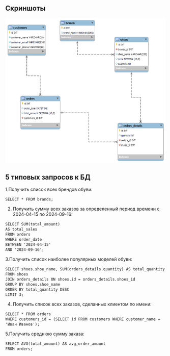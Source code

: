 ## Скриншоты 
![Скриншот 1](screen/erd.png)
##  5 типовых запросов к БД

1.Получить список всех брендов обуви:
```Mysql
SELECT * FROM brands;
```
2. Получить сумму всех заказов за определенный период времени  с 2024-04-15 по 2024-09-16:
```Mysql
SELECT SUM(total_amount) 
AS total_sales 
FROM orders 
WHERE order_date 
BETWEEN '2024-04-15' 
AND '2024-09-16';
```

3.Получить список наиболее популярных моделей обуви:
```Mysql
SELECT shoes.shoe_name, SUM(orders_details.quantity) AS total_quantity 
FROM shoes 
JOIN orders_details ON shoes.id = orders_details.shoes_id 
GROUP BY shoes.shoe_name 
ORDER BY total_quantity DESC 
LIMIT 3;
```

4. Получить список всех заказов, сделанных клиентом по имени:
```Mysql
SELECT * FROM orders
WHERE customers_id = (SELECT id FROM customers WHERE customer_name = 'Иван Иванов');
```

5.Получить среднюю сумму заказа:
```Mysql
SELECT AVG(total_amount) AS avg_order_amount
FROM orders;
```

